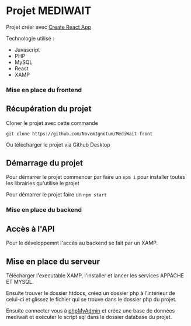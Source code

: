 # Projet MEDIWAIT

Projet créer avec [Create React App](https://github.com/facebook/create-react-app)

Technologie utilisé :

- Javascript
- PHP
- MySQL
- React
- XAMP

### Mise en place du frontend

## Récupération du projet

Cloner le projet avec cette commande

```
git clone https://github.com/NovemIgnotum/MediWait-front
```

Ou télécharger le projet via Github Desktop

## Démarrage du projet

Pour démarrer le projet commencer par faire un `npm i` pour installer toutes les librairies qu'utilise le projet

Pour démarrer le projet faire un `npm start`

### Mise en place du backend

## Accès à l'API

Pour le développemnt l'accès au backend se fait par un XAMP.

## Mise en place du serveur

Télécharger l'executable XAMP, l'installer et lancer les services APPACHE ET MYSQL.

Ensuite trouver le dossier htdocs, créez un dossier php à l'intérieur de celui-ci et glissez le fichier qui se trouve dans le dossier php du projet.

Ensuite connecter vous à [phpMyAdmin](http://localhost/phpmyadmin/) et créez une base de données mediwait et exécuter le script sql dans le dossier database du projet.
